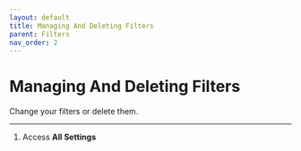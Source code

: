 ```yaml
---
layout: default
title: Managing And Deleting Filters
parent: Filters
nav_order: 2
---
```


# Managing And Deleting Filters

Change your filters or delete them.

---

1. Access **All Settings**